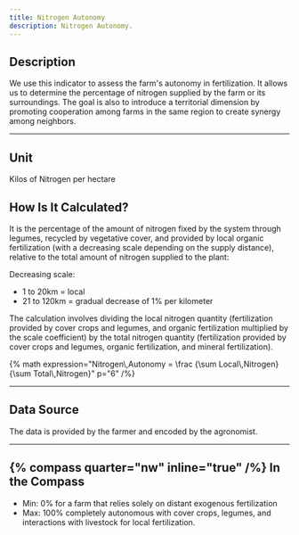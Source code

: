 ```yaml
---
title: Nitrogen Autonomy
description: Nitrogen Autonomy.
---
```


## Description

We use this indicator to assess the farm's autonomy in fertilization. It allows us to determine the percentage of nitrogen supplied by the farm or its surroundings. The goal is also to introduce a territorial dimension by promoting cooperation among farms in the same region to create synergy among neighbors.

---

## Unit

Kilos of Nitrogen per hectare

## How Is It Calculated?

It is the percentage of the amount of nitrogen fixed by the system through legumes, recycled by vegetative cover, and provided by local organic fertilization (with a decreasing scale depending on the supply distance), relative to the total amount of nitrogen supplied to the plant:

Decreasing scale:

- 1 to 20km = local
- 21 to 120km = gradual decrease of 1% per kilometer

The calculation involves dividing the local nitrogen quantity (fertilization provided by cover crops and legumes, and organic fertilization multiplied by the scale coefficient) by the total nitrogen quantity (fertilization provided by cover crops and legumes, organic fertilization, and mineral fertilization).

{% math expression="Nitrogen\\,Autonomy = \\frac {\\sum Local\\,Nitrogen} {\\sum Total\\,Nitrogen}" p="6" /%}

---

## Data Source

The data is provided by the farmer and encoded by the agronomist.

---

## {% compass quarter="nw" inline="true" /%} In the Compass

- Min: 0% for a farm that relies solely on distant exogenous fertilization
- Max: 100% completely autonomous with cover crops, legumes, and interactions with livestock for local fertilization.
